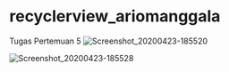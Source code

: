 # recyclerview_ariomanggala
Tugas Pertemuan 5
![Screenshot_20200423-185520](https://user-images.githubusercontent.com/63865357/80097458-866af800-8595-11ea-85cf-c1a95b534eee.png)


![Screenshot_20200423-185528](https://user-images.githubusercontent.com/63865357/80097467-8c60d900-8595-11ea-89f4-8546809248f3.png)
